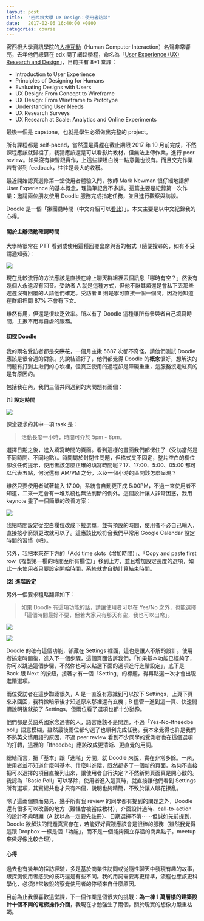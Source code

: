 ```yaml
---
layout: post
title:  "密西根大學 UX Design：使用者訪談"
date:   2017-02-06 16:40:00 +0800
categories: course
---
```


密西根大學資訊學院的[人機互動](https://www.si.umich.edu/academics/msi/human-computer-interaction-hci)（Human Computer Interaction）名聲非常響亮，去年他們總算在 edx 開了網路學程，命名為「[User Experience (UX) Research and Design](https://www.edx.org/micromasters/michiganx-user-experience-ux-research-and-design)」，目前共有 8+1 堂課：

* Introduction to User Experience
* Principles of Designing for Humans
* Evaluating Designs with Users
* UX Design: From Concept to Wireframe
* UX Design: From Wireframe to Prototype
* Understanding User Needs
* UX Research Surveys
* UX Research at Scale: Analytics and Online Experiments

最後一個是 capstone，也就是學生必須做出完整的 project。

所有課程都是 self-paced，當然還是得趕在截止期限 2017 年 10 月前完成，不然課程應該就歸檔了，我猜應該還是可以看影片教材，但無法上傳作業，進行 peer review。如果沒有練習跟實作，上這些課坦白說一點意義也沒有。而且交完作業若有得到 feedback，往往是最大的收穫。

最近開始認真選修第一堂使用者體驗入門，教師 Mark Newman 很仔細地講解 User Experience 的基本概念，理論筆記我不多談。這篇主要是紀錄第一次作業：邀請兩位朋友使用 Doodle 服務完成指定任務，並且進行觀察與訪談。

Doodle 是一個「揪團喬時間（中文介紹可以[看此](https://free.com.tw/doodle/)）」。本文主要是以中文紀錄我的心得。

#### 關於主辦活動確認時間

大學時很常在 PTT 看到或使用這種回覆出席與否的格式（隨便搜尋的，如有不妥請通知我）：

![](http://i.imgur.com/bOAzQGc.png)

現在比較流行的方法應該是直接在線上聊天群組裡丟個訊息「哪時有空？」然後有幾個人永遠沒有回音。受訪者 A 就是這種方式，但他不厭其煩還是會私下丟那些遲遲沒有回覆的人請他們確定。受訪者 B 則是寧可直接一個一個問，因為他知道在群組裡問 87% 不會有下文。

雖然有用，但還是很缺乏效率。所以有了 Doodle 這種讓所有參與者自己填寫時間，主揪不用再自虐的服務。

#### 初探 Doodle

我的兩名受訪者都是<del>交際花</del>，一個月主揪 5687 次都不奇怪，請他們測試 Doodle 應該是很合適的對象。先說結論好了，他們都覺得 Doodle 的<b>概念</b>很好，想解決的問題有打到主揪們的心坎裡，但真正使用的過程卻是障礙重重，這服務沒走紅真的是有原因的。

包括我在內，我們三個共同遇到的大問題有兩個：

**[1] 設定時間**

![](http://i.imgur.com/zn8b3XM.png)

課堂要求的其中一項 task 是：

> 活動長度一小時，時間可介於 5pm - 8pm。

選擇日期之後，進入填寫時間的頁面。看到這樣的畫面我們都愣住了（受訪當然是不同時間、不同地點）。時間屬於封閉性問題，但格式又不固定，整片空白的欄位卻沒任何提示，使用者該怎麼正確的填寫時間呢？17、17:00、5:00、05:00 都可以代表五點，何況還有 AM/PM 之分，以及一個小時的區間該怎麼呈現？

雖然只要使用者試著輸入 17:00，系統會自動更正成 5:00PM，不過一來使用者不知道，二來一定會有一堆系統也無法判斷的例外。這個設計讓人非常困惑，我用 keynote 畫了一個簡單的改善方案：

![](http://i.imgur.com/3xOv2gF.png)

我把時間設定從空白欄位改成下拉選單，並有預設的時間，使用者不必自己輸入，直接按小箭頭更改就可以了。這應該比較符合我們平常用 Google Calendar 設定時間的習慣（吧）。

另外，我把本來在下方的「Add time slots（增加時間）」、「Copy and paste first row（複製第一欄的時間至所有欄位）」移到上方，並且增加設定長度的選項，如此一來使用者只要設定開始時間，系統就會自動計算結束時間。

**[2] 進階設定**

另外一個要求粗略翻譯如下：

> 如果 Doodle 有這項功能的話，請讓使用者可以在 Yes/No 之外，也能選擇「這個時間最好不要，但若大家只有那天有空，我也可以出席」。

![](http://i.imgur.com/Xro5swq.png)

![](http://i.imgur.com/R8YD9e8.png)

Doodle 的確有這個功能，卻藏在 Settings 裡面，這也是讓人不解的設計。使用者搞定時間後，進入下一個步驟，這個頁面告訴我們，「如果基本功能已經夠了，你可以跳過這個步驟，不然你也可以點選下面的選項進行進階設定」，底下是 Back 跟 Next 的按鈕，接著才有一個「Setting」的標題，得再點選一次才會出現進階選項。

兩位受訪者在這步踟躕很久，A 是一直沒有意識到可以按下 Settings，上頁下頁來來回回，我稍微暗示後才知道原來那裡還有玄機；B 儘管一進到這一頁、快速閱讀說明後就按了 Settings，但兩位看了選項也都十分猶豫。

他們都是英語系國家念過書的人，語言應該不是問題，不過「Yes-No-Ifneedbe poll」語意模糊，雖然最後兩位都勾選了也順利完成任務。我本來覺得也許是我們不熟英文慣用語的原因，不過 peer review 看到不少同學的受測者也在這個選項的打轉，這裡的「Ifneedbe」應該改成更清晰、更直覺的用詞。

總結而言，把「基本」跟「進階」分開，就 Doodle 來說，實在非常多餘。一來，使用者並不知道什麼叫基本、什麼叫進階，既然都多了一個新的頁面，為何不直接把可以選擇的項目直接列出來，讓使用者自行決定？不然新開頁面真是開心酸的。我認為「Basic Poll」可以移除，使用者進入這頁時，就直接讓他們看到 Settings 所有選項，其實總共也才只有四個，說明也夠精簡，不致於讓人眼花撩亂。

除了這兩個顯而易見、幾乎所有我 review 的同學都有提到的問題之外，Doodle 還有很多可以改善的地方（<del>難怪會被當成教材</del>），介面設計過時、call-to-action 的設計不夠明顯（A 就以為一定要先註冊）、日期選擇不清⋯⋯但誠如先前提到，Doodle 欲解決的問題真實存在，若能好好實踐應該會是很棒的服務（雖然我覺得這跟 Dropbox 一樣是個「功能」，而不是一個能夠獨立存活的商業點子。meetup 來做好像比較合理）。

#### 心得

過去也有幾年的採訪經驗，多是基於商業性訪問或從隨性聊天中發現有趣的故事，跟探測使用者感受的技巧還是有些不同。我的用詞需要再更精準，流程也應該更科學化，必須非常敏銳的察覺使用者的停頓來自什麼原因。

目前為止我很喜歡這堂課，下一個作業是個很大的挑戰：**為一棟 1 萬層樓的建築設計十個不同的電梯操作介面**，我現在才勉強生了兩個，關於現實的想像力嚴重枯竭。